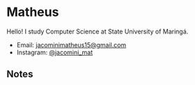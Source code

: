# Matheus

Hello! I study Computer Science at State University of Maringá.
  - Email: [jacominimatheus15@gmail.com](mailto:jacominimatheus15@gmail.com)
  - Instagram: [@jacomini_mat](https://www.instagram.com/jacomini_mat/)

## Notes

